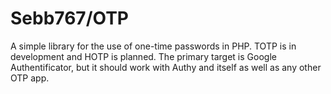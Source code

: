 # Sebb767/OTP
A simple library for the use of one-time passwords in PHP. TOTP is in development and HOTP is planned. The primary target is Google Authentificator, but it should work with Authy and itself as well as any other OTP app.